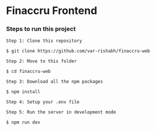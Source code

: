 # Finaccru Frontend

### Steps to run this project

```
Step 1: Clone this repository

$ git clone https://github.com/var-rishabh/finaccru-web
```

```
Step 2: Move to this folder

$ cd finaccru-web
```

```
Step 3: Download all the npm packages

$ npm install
```

```
Step 4: Setup your .env file
```

```
Step 5: Run the server in development mode

$ npm run dev
```


